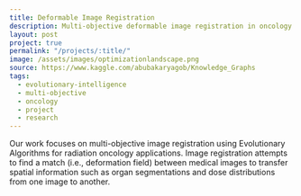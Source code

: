 ```yaml
---
title: Deformable Image Registration
description: Multi-objective deformable image registration in oncology
layout: post
project: true
permalink: "/projects/:title/"
image: /assets/images/optimizationlandscape.png
source: https://www.kaggle.com/abubakaryagob/Knowledge_Graphs
tags:
  - evolutionary-intelligence
  - multi-objective
  - oncology
  - project
  - research
---
```


Our work focuses on multi-objective image registration using Evolutionary Algorithms for radiation oncology applications. Image registration attempts to find a match (i.e., deformation field) between medical images to transfer spatial information such as organ segmentations and dose distributions from one image to another.